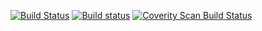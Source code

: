 [![Build Status](https://travis-ci.org/mkrufky/valueobj.svg?branch=master)](https://travis-ci.org/mkrufky/valueobj)
[![Build status](https://ci.appveyor.com/api/projects/status/6xmi8d5d8y4vv2cj?svg=true)](https://ci.appveyor.com/project/mkrufky/valueobj)
[![Coverity Scan Build Status](https://scan.coverity.com/projects/mkrufky-valueobj/badge.svg)](https://scan.coverity.com/projects/mkrufky-valueobj)
